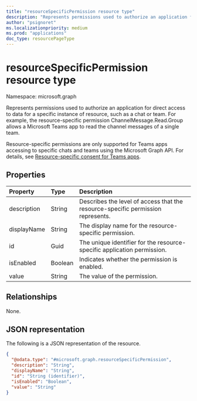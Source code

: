 ```yaml
---
title: "resourceSpecificPermission resource type"
description: "Represents permissions used to authorize an application for direct access to data for a specific instance of resource"
author: "psignoret"
ms.localizationpriority: medium
ms.prod: "applications"
doc_type: resourcePageType
---
```


# resourceSpecificPermission resource type

Namespace: microsoft.graph

Represents permissions used to authorize an application for direct access to data for a specific instance of resource, such as a chat or team. For example, the resource-specific permission ChannelMessage.Read.Group allows a Microsoft Teams app to read the channel messages of a single team. 

Resource-specific permissions are only supported for Teams apps accessing to specific chats and teams using the Microsoft Graph API. For details, see [Resource-specific consent for Teams apps](/microsoftteams/platform/graph-api/rsc/resource-specific-consent).

## Properties

|Property|Type|Description|
|:---|:---|:---|
|description|String|Describes the level of access that the resource-specific permission represents.|
|displayName|String|The display name for the resource-specific permission.|
|id|Guid|The unique identifier for the resource-specific application permission.|
|isEnabled|Boolean|Indicates whether the permission is enabled.|
|value|String|The value of the permission.|

## Relationships

None.

## JSON representation

The following is a JSON representation of the resource.
<!-- {
  "blockType": "resource",
  "@odata.type": "microsoft.graph.resourceSpecificPermission"
}
-->
``` json
{
  "@odata.type": "#microsoft.graph.resourceSpecificPermission",
  "description": "String",
  "displayName": "String",
  "id": "String (identifier)",
  "isEnabled": "Boolean",
  "value": "String"
}
```
